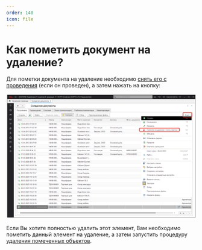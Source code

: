 ```yaml
---
order: 140
icon: file
---
```


# Как пометить документ на удаление?

Для пометки документа на удаление необходимо [снять его с проведения](https://softonit.ru/FAQ/courses/?COURSE_ID=1&LESSON_ID=101&LESSON_PATH=1.100.413.101) (если он проведен), а затем нажать на кнопку:

![01_КакПометитьДОкумент](static/01_КакПометитьДОкумент.png)

Если Вы хотите полностью удалить этот элемент, Вам необходимо пометить данный элемент на удаление, а затем запустить процедуру [удаления помеченных объектов](https://softonit.ru/FAQ/courses/?COURSE_ID=1&LESSON_ID=103).